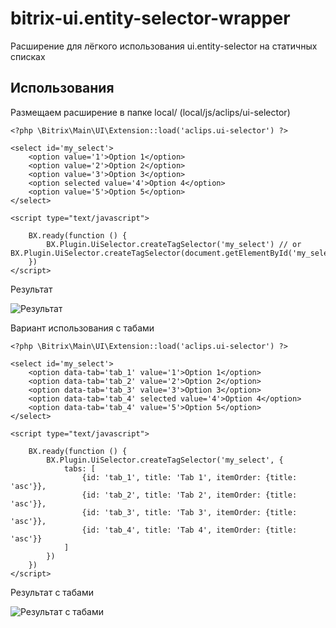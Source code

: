 # bitrix-ui.entity-selector-wrapper
Расширение для лёгкого использования ui.entity-selector на статичных списках

## Использования

Размещаем расширение в папке local/ (local/js/aclips/ui-selector)

```
<?php \Bitrix\Main\UI\Extension::load('aclips.ui-selector') ?>

<select id='my_select'>
    <option value='1'>Option 1</option>  
    <option value='2'>Option 2</option>  
    <option value='3'>Option 3</option>  
    <option selected value='4'>Option 4</option>  
    <option value='5'>Option 5</option>  
</select>

<script type="text/javascript">

    BX.ready(function () {
        BX.Plugin.UiSelector.createTagSelector('my_select') // or BX.Plugin.UiSelector.createTagSelector(document.getElementById('my_select'))
    })
</script>
```

Результат

![Результат](https://github.com/aclips/bitrix-ui.entity-selector-wrapper/blob/main/example.gif)

Вариант использования с табами

```
<?php \Bitrix\Main\UI\Extension::load('aclips.ui-selector') ?>

<select id='my_select'>
    <option data-tab='tab_1' value='1'>Option 1</option>  
    <option data-tab='tab_2' value='2'>Option 2</option>  
    <option data-tab='tab_3' value='3'>Option 3</option>  
    <option data-tab='tab_4' selected value='4'>Option 4</option>  
    <option data-tab='tab_4' value='5'>Option 5</option>  
</select>

<script type="text/javascript">

    BX.ready(function () {
        BX.Plugin.UiSelector.createTagSelector('my_select', {
            tabs: [
                {id: 'tab_1', title: 'Tab 1', itemOrder: {title: 'asc'}},
                {id: 'tab_2', title: 'Tab 2', itemOrder: {title: 'asc'}},
                {id: 'tab_3', title: 'Tab 3', itemOrder: {title: 'asc'}},
                {id: 'tab_4', title: 'Tab 4', itemOrder: {title: 'asc'}}
            ]
        })
    })
</script>
```

Результат с табами

![Результат с табами](https://github.com/aclips/bitrix-ui.entity-selector-wrapper/blob/main/example_with_tabs.gif)

